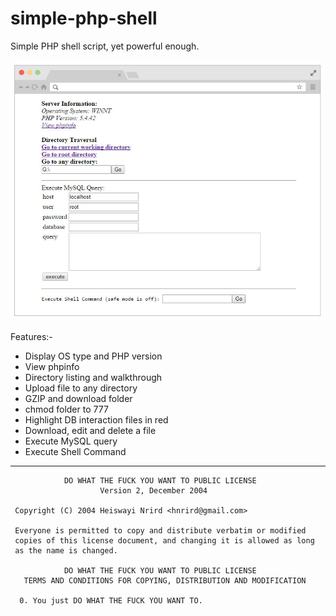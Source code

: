 # simple-php-shell

Simple PHP shell script, yet powerful enough.

![Screenshot](screenshot.jpg)

Features:-

* Display OS type and PHP version
* View phpinfo
* Directory listing and walkthrough
* Upload file to any directory
* GZIP and download folder
* chmod folder to 777
* Highlight DB interaction files in red
* Download, edit and delete a file
* Execute MySQL query
* Execute Shell Command

-----

```
            DO WHAT THE FUCK YOU WANT TO PUBLIC LICENSE
                    Version 2, December 2004

 Copyright (C) 2004 Heiswayi Nrird <hnrird@gmail.com>

 Everyone is permitted to copy and distribute verbatim or modified
 copies of this license document, and changing it is allowed as long
 as the name is changed.

            DO WHAT THE FUCK YOU WANT TO PUBLIC LICENSE
   TERMS AND CONDITIONS FOR COPYING, DISTRIBUTION AND MODIFICATION

  0. You just DO WHAT THE FUCK YOU WANT TO.
```